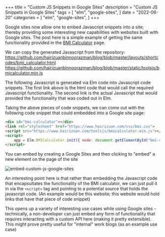 +++
title = "Custom JS Snippets in Google Sites"
description = "Custom JS Snippets in Google Sites"
tags = [
    "elm",
    "google-sites",
]
date = "2022-06-20"
categories = [
    "elm",
    "google-sites",
]
+++

Google sites now allow one to embed Javascript snippets into a site; thereby providing some interesting new capabilities with websites built with Google sites. The post here is a simple example of getting the same functionality provided in the [BMI Calculator](/bmi-calculator) page.

We can copy the generated Javascript from the repository:  
https://github.com/hairizuanbinnoorazman/blog/blob/master/layouts/shortcodes/bmi_calculator.html
https://github.com/hairizuanbinnoorazman/blog/blob/master/static/toolsjs/bmicalculator.min.js

The following Javascript is generated via Elm code into Javascript code snippets. The first link above is the html code that would call the required Javascript functionality. The second link is the actual Javascript that would provided the functionality that was coded out in Elm.

Taking the above pieces of code snippets, we can come out with the following code snippet that could embedded into a Google site page:

```html
<div id="bmi-calculator"></div>
<link rel="stylesheet" href="https://www.hairizuan.com/css/bmi.css">
<script src="https://www.hairizuan.com/toolsjs/bmicalculator.min.js"></script>
<script>
    app = Elm.BMICalculator.init({ node: document.getElementById("bmi-calculator") });
</script>
```

You can embed by creating a Google Sites and then clicking to "embed" a new element on the page of the site 

![embed-custom-js-google-sites](/20220620_customJSInGoogleSites/sites-embed.png)

An interesting point here is that rather than embedding the Javascript code that encapsultates the functionality of the BMI calculator, we can just pull it in via the `<script>` tag and pointing to a potential source that holds the javascript code. (An example would be this website; this website would hold links that have that piece of code snippet)

This opens up a variety of interesting use cases while using Google sites - technically, a non-developer can just embed any form of functionality that requires interacting with a custom API here (making it pretty extensible). This might prove pretty useful for "internal" work blogs (as an example use case)
